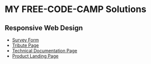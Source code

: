 # MY FREE-CODE-CAMP Solutions

## Responsive Web Design

* [Survey Form](https://codepen.io/aarkimos/full/VwpLdox)
* [Tribute Page](https://codepen.io/aarkimos/full/xxRJOov)
* [Technical Documentation Page](https://aarkimos.github.io/free-code-camp-solutions/responsive-web/documentation/index.html)
* [Product Landing Page](https://codepen.io/aarkimos/full/mdWgEZr)